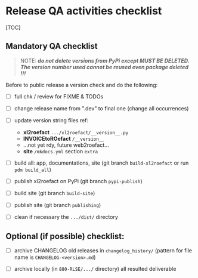 # Release QA activities checklist

[TOC]

## Mandatory QA checklist

>NOTE: ___do not delete versions from PyPi except MUST BE DELETED. The version number used cannot be reused even package deleted !!!___

Before to public release a version check and do the following:

* [ ] full chk / review for FIXME & TODOs
* [ ] change release name from ".dev" to final one (change all occurrences)
* [ ] update version string files ref:
    * **xl2roefact** `.../xl2roefact/__version__.py`
    * **INVOICEtoROefact** `/__version__`
    * ...not yet rdy, future web2roefact...
    * **site** `/mkdocs.yml` section `extra`
* [ ] build all: app, documentations, site (git branch `build-xl2roefact` or run `pdm build_all`)
* [ ] publish xl2roefact on PyPi (git branch `pypi-publish`)
* [ ] build site (git branch `build-site`)
* [ ] publish site (git branch `publishing`)
* [ ] clean if necessary the `.../dist/` directory





## Optional (if possible) checklist:

* [ ] archive CHANGELOG old releases in `changelog_history/` (pattern for file name is `CHANGELOG-<version>.md`)
* [ ] archive locally (in `880-RLSE/.../` directory) all resulted deliverable





